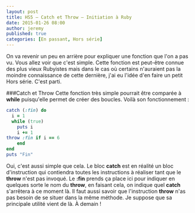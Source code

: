```yaml
---
layout: post
title: HS5 – Catch et Throw – Initiation à Ruby
date: 2015-01-26 08:00
author: jeremy
published: true
categories: [En passant, Hors série]
---
```

On va revenir un peu en arrière pour expliquer une fonction que l'on a pas vu. Vous allez voir que c'est simple. Cette fonction est peut-être connue des plus vieux Rubyistes mais dans le cas où certains n'auraient pas la moindre connaissance de cette dernière, j'ai eu l'idée d'en faire un petit Hors série. C'est parti.

###Catch et Throw
Cette fonction très simple pourrait être comparée à **while** puisqu'elle permet de créer des boucles.
Voilà son fonctionnement :


```ruby
catch (:fin) do
  i = 1
  while (true)
    puts i
    i += 1
throw :fin if i == 6
    end
end
puts "Fin"
```
<!--break-->

Oui, c'est aussi simple que cela. Le bloc **catch** est en réalité un bloc d'instruction qui contiendra toutes les instructions à réaliser tant que le **throw** n'est pas invoqué. Le **:fin** prends ça place ici pour indiquer en quelques sorte le nom du **throw**, en faisant cela, on indique quel **catch** s'arrêtera à ce moment là.
Il faut aussi savoir que l'instruction **throw** n'as pas besoin de se situer dans la même méthode. Je suppose que sa principale utilité vient de là.
À demain !
